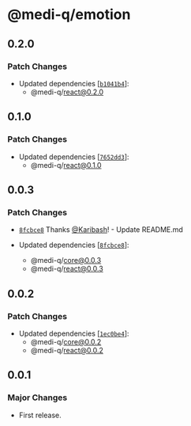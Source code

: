 # @medi-q/emotion

## 0.2.0

### Patch Changes

- Updated dependencies [[`b1041b4`](https://github.com/Karibash/medi-q/commit/b1041b49b2f5ff8ce0fbc6a34b3d86e38f1409ca)]:
  - @medi-q/react@0.2.0

## 0.1.0

### Patch Changes

- Updated dependencies [[`7652dd3`](https://github.com/Karibash/medi-q/commit/7652dd3cfff18c653d8efa4ada7809633bd68e00)]:
  - @medi-q/react@0.1.0

## 0.0.3

### Patch Changes

- [`8fcbce8`](https://github.com/Karibash/medi-q/commit/8fcbce84f79bdaa051c78fee6db657b92e4decc9) Thanks [@Karibash](https://github.com/Karibash)! - Update README.md

- Updated dependencies [[`8fcbce8`](https://github.com/Karibash/medi-q/commit/8fcbce84f79bdaa051c78fee6db657b92e4decc9)]:
  - @medi-q/core@0.0.3
  - @medi-q/react@0.0.3

## 0.0.2

### Patch Changes

- Updated dependencies [[`1ec0be4`](https://github.com/Karibash/medi-q/commit/1ec0be4c7c6aef361142c89582fd5554b2f5a511)]:
  - @medi-q/core@0.0.2
  - @medi-q/react@0.0.2

## 0.0.1

### Major Changes

- First release.
